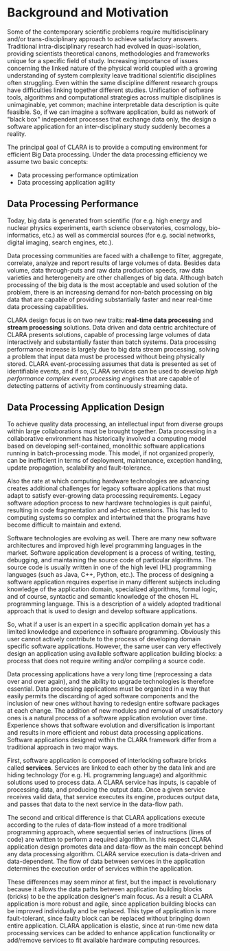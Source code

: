 # Background and Motivation

Some of the contemporary scientific problems require multidisciplinary and/or trans-disciplinary
approach to achieve satisfactory answers. Traditional intra-disciplinary research had evolved in
quasi-isolation, providing scientists theoretical canons, methodologies and frameworks unique for
a specific field of study.  Increasing importance of issues concerning the linked nature of the
physical world coupled with a growing understanding of system complexity leave traditional scientific
disciplines often struggling. Even within the same discipline different research groups have difficulties
linking together different studies.   Unification of software tools, algorithms and computational
strategies across multiple disciplines is unimaginable, yet common; machine interpretable data
description is quite feasible. So, if we can imagine a software application, build as network of
"black box" independent processes that exchange data only, the design a software application for
an inter-disciplinary study suddenly becomes a reality.

The principal goal of CLARA is to provide a computing environment for efficient Big Data processing.
Under the data processing efficiency we assume two basic concepts:

-   Data processing performance optimization
-   Data processing application agility

## Data Processing Performance

Today, big data is generated from scientific
(for e.g. high energy and nuclear physics experiments,
earth science observatories, cosmology, bio-informatics, etc.)
as well as commercial sources
(for e.g. social networks, digital imaging, search engines, etc.).

Data processing communities are faced with a challenge
to filter, aggregate, correlate, analyze and report results of large volumes of data.
Besides data volume, data through-puts and raw data production speeds,
raw data varieties and heterogeneity are other challenges of big data.
Although batch processing of the big data is the most acceptable and used solution of the problem,
there is an increasing demand for non-batch processing on big data
that are capable of providing substantially faster and near real-time data processing capabilities.

CLARA design focus is on two new traits:
**real-time data processing** and **stream processing** solutions.
Data driven and data centric architecture of CLARA presents solutions,
capable of processing large volumes of data interactively and substantially faster than batch systems.
Data processing performance increase is largely due to big data stream processing,
solving a problem that input data must be processed without being physically stored.
CLARA event-processing assumes that data is presented as set of identifiable events,
and if so, CLARA services can be used to develop *high performance complex event processing engines*
that are capable of detecting patterns of activity from continuously streaming data.

## Data Processing Application Design

To achieve quality data processing,
an intellectual input from diverse groups within large collaborations must be brought together.
Data processing in a collaborative environment has historically involved a computing model
based on developing self-contained, monolithic software applications running in batch-processing mode.
This model, if not organized properly, can be inefficient in terms of
deployment, maintenance, exception handling, update propagation, scalability and fault-tolerance.

Also the rate at which computing hardware technologies are advancing
creates additional challenges for legacy software applications
that must adapt to satisfy ever-growing data processing requirements.
Legacy software adoption process to new hardware technologies is quit painful,
resulting in code fragmentation and ad-hoc extensions.
This has led to computing systems so complex and intertwined
that the programs have become difficult to maintain and extend.

Software technologies are evolving as well.
There are many new software architectures and improved high level programming languages in the market.
Software application development is a process of writing, testing, debugging, and maintaining
the source code of particular algorithms.
The source code is usually written in one of the high level (HL) programming languages
(such as Java, C++, Python, etc.).
The process of designing a software application requires expertise in many different subjects
including knowledge of the application domain, specialized algorithms, formal logic,
and of course, syntactic and semantic knowledge of the chosen HL programming language.
This is a description of a widely adopted traditional approach
that is used to design and develop software applications.

So, what if a user is an expert in a specific application domain
yet has a limited knowledge and experience in software programming.
Obviously this user cannot actively contribute
to the process of developing domain specific software applications.
However, the same user can very effectively design an application
using available software application building blocks:
a process that does not require writing and/or compiling a source code.

Data processing applications have a very long time (reprocessing a data over and over again),
and the ability to upgrade technologies is therefore essential.
Data processing applications must be organized in a way
that easily permits the discarding of aged software components and the inclusion of new ones
without having to redesign entire software packages at each change.
The addition of new modules and removal of unsatisfactory ones is a natural process
of a software application evolution over time.
Experience shows that software evolution and diversification is important
and results in more efficient and robust data processing applications.
Software applications designed within the CLARA framework
differ from a traditional approach in two major ways.

First, software application is composed of interlocking software bricks called **services**.
Services are linked to each other by the data link and are hiding technology
(for e.g. HL programming language)
and algorithmic solutions used to process data.
A CLARA service has inputs, is capable of processing data, and producing the output data.
Once a given service receives valid data, that service executes its engine, produces output data,
and passes that data to the next service in the data-flow path.

The second and critical difference is that
CLARA applications execute according to the rules of data-flow
instead of a more traditional programming approach,
where sequential series of instructions (lines of code) are written to perform a required algorithm.
In this respect CLARA application design promotes data and data-flow
as the main concept behind any data processing algorithm.
CLARA service execution is data-driven and data-dependent.
The flow of data between services in the application
determines the execution order of services within the application.

These differences may seem minor at first, but the impact is revolutionary
because it allows the data paths between application building blocks (bricks)
to be the application designer's main focus.
As a result a CLARA application is more robust and agile,
since application building blocks can be improved individually and be replaced.
This type of application is more fault-tolerant,
since faulty block can be replaced without bringing down entire application.
CLARA application is elastic,
since at run-time new data processing services can be added to enhance application functionality
or add/remove services to fit available hardware computing resources.
